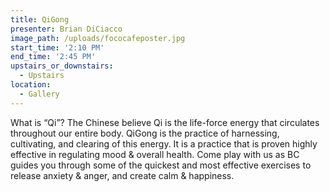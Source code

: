 ```yaml
---
title: QiGong
presenter: Brian DiCiacco
image_path: /uploads/fococafeposter.jpg
start_time: '2:10 PM'
end_time: '2:45 PM'
upstairs_or_downstairs:
  - Upstairs
location:
  - Gallery
---
```


What is “Qi”? The Chinese believe Qi is the life-force energy that circulates throughout our entire body. QiGong is the practice of harnessing, cultivating, and clearing of this energy. It is a practice that is proven highly effective in regulating mood & overall health. Come play with us as BC guides you through some of the quickest and most effective exercises to release anxiety & anger, and create calm & happiness.